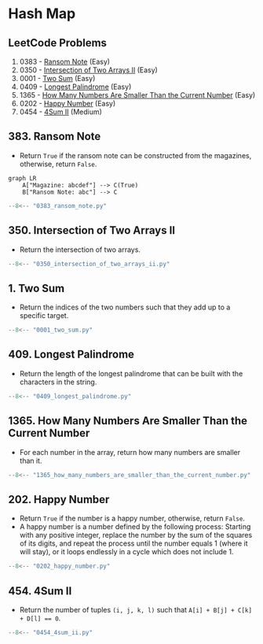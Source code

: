 # Hash Map

## LeetCode Problems

1. 0383 - [Ransom Note](https://leetcode.com/problems/ransom-note/) (Easy)
2. 0350 - [Intersection of Two Arrays II](https://leetcode.com/problems/intersection-of-two-arrays-ii/) (Easy)
3. 0001 - [Two Sum](https://leetcode.com/problems/two-sum/) (Easy)
4. 0409 - [Longest Palindrome](https://leetcode.com/problems/longest-palindrome/) (Easy)
5. 1365 - [How Many Numbers Are Smaller Than the Current Number](https://leetcode.com/problems/how-many-numbers-are-smaller-than-the-current-number/) (Easy)
6. 0202 - [Happy Number](https://leetcode.com/problems/happy-number/) (Easy)
7. 0454 - [4Sum II](https://leetcode.com/problems/4sum-ii/) (Medium)

## 383. Ransom Note

-   Return `True` if the ransom note can be constructed from the magazines, otherwise, return `False`.

```mermaid
graph LR
    A["Magazine: abcdef"] --> C(True)
    B["Ransom Note: abc"] --> C
```

```python
--8<-- "0383_ransom_note.py"
```

## 350. Intersection of Two Arrays II

-   Return the intersection of two arrays.

```python
--8<-- "0350_intersection_of_two_arrays_ii.py"
```

## 1. Two Sum

-   Return the indices of the two numbers such that they add up to a specific target.

```python
--8<-- "0001_two_sum.py"
```

## 409. Longest Palindrome

-   Return the length of the longest palindrome that can be built with the characters in the string.

```python
--8<-- "0409_longest_palindrome.py"
```

## 1365. How Many Numbers Are Smaller Than the Current Number

-   For each number in the array, return how many numbers are smaller than it.

```python
--8<-- "1365_how_many_numbers_are_smaller_than_the_current_number.py"
```

## 202. Happy Number

-   Return `True` if the number is a happy number, otherwise, return `False`.
-   A happy number is a number defined by the following process: Starting with any positive integer, replace the number by the sum of the squares of its digits, and repeat the process until the number equals 1 (where it will stay), or it loops endlessly in a cycle which does not include 1.

```python
--8<-- "0202_happy_number.py"
```

## 454. 4Sum II

-   Return the number of tuples `(i, j, k, l)` such that `A[i] + B[j] + C[k] + D[l] == 0`.

```python
--8<-- "0454_4sum_ii.py"
```
